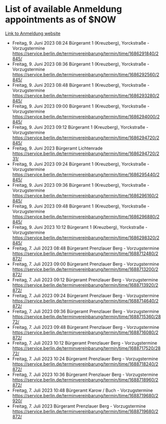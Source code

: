 # List of available Anmeldung appointments as of $NOW
[Link to Anmeldung website](https://service.berlin.de/terminvereinbarung/termin/tag.php?termin=1&anliegen[]=120686&dienstleisterlist=122210,122217,327316,122219,327312,122227,327314,122231,327346,122243,327348,122254,122252,329742,122260,329745,122262,329748,122271,327278,122273,327274,122277,327276,330436,122280,327294,122282,327290,122284,327292,122291,327270,122285,327266,122286,327264,122296,327268,150230,329760,122297,327286,122294,327284,122312,329763,122314,329775,122304,327330,122311,327334,122309,327332,317869,122281,327352,122279,329772,122283,122276,327324,122274,327326,122267,329766,122246,327318,122251,327320,122257,327322,122208,327298,122226,327300&herkunft=http%3A%2F%2Fservice.berlin.de%2Fdienstleistung%2F120686%2F)
- Freitag, 9. Juni 2023 08:24 Bürgeramt 1 (Kreuzberg), Yorckstraße - Vorzugstermine https://service.berlin.de/terminvereinbarung/termin/time/1686291840/2845/
- Freitag, 9. Juni 2023 08:36 Bürgeramt 1 (Kreuzberg), Yorckstraße - Vorzugstermine https://service.berlin.de/terminvereinbarung/termin/time/1686292560/2845/
- Freitag, 9. Juni 2023 08:48 Bürgeramt 1 (Kreuzberg), Yorckstraße - Vorzugstermine https://service.berlin.de/terminvereinbarung/termin/time/1686293280/2845/
- Freitag, 9. Juni 2023 09:00 Bürgeramt 1 (Kreuzberg), Yorckstraße - Vorzugstermine https://service.berlin.de/terminvereinbarung/termin/time/1686294000/2845/
- Freitag, 9. Juni 2023 09:12 Bürgeramt 1 (Kreuzberg), Yorckstraße - Vorzugstermine https://service.berlin.de/terminvereinbarung/termin/time/1686294720/2845/
- Freitag, 9. Juni 2023  Bürgeramt Lichtenrade https://service.berlin.de/terminvereinbarung/termin/time/1686294720/231/
- Freitag, 9. Juni 2023 09:24 Bürgeramt 1 (Kreuzberg), Yorckstraße - Vorzugstermine https://service.berlin.de/terminvereinbarung/termin/time/1686295440/2845/
- Freitag, 9. Juni 2023 09:36 Bürgeramt 1 (Kreuzberg), Yorckstraße - Vorzugstermine https://service.berlin.de/terminvereinbarung/termin/time/1686296160/2845/
- Freitag, 9. Juni 2023 09:48 Bürgeramt 1 (Kreuzberg), Yorckstraße - Vorzugstermine https://service.berlin.de/terminvereinbarung/termin/time/1686296880/2845/
- Freitag, 9. Juni 2023 10:12 Bürgeramt 1 (Kreuzberg), Yorckstraße - Vorzugstermine https://service.berlin.de/terminvereinbarung/termin/time/1686298320/2845/
- Freitag, 7. Juli 2023 08:48 Bürgeramt Prenzlauer Berg - Vorzugstermine https://service.berlin.de/terminvereinbarung/termin/time/1688712480/2872/
- Freitag, 7. Juli 2023 09:00 Bürgeramt Prenzlauer Berg - Vorzugstermine https://service.berlin.de/terminvereinbarung/termin/time/1688713200/2872/
- Freitag, 7. Juli 2023 09:12 Bürgeramt Prenzlauer Berg - Vorzugstermine https://service.berlin.de/terminvereinbarung/termin/time/1688713920/2872/
- Freitag, 7. Juli 2023 09:24 Bürgeramt Prenzlauer Berg - Vorzugstermine https://service.berlin.de/terminvereinbarung/termin/time/1688714640/2872/
- Freitag, 7. Juli 2023 09:36 Bürgeramt Prenzlauer Berg - Vorzugstermine https://service.berlin.de/terminvereinbarung/termin/time/1688715360/2872/
- Freitag, 7. Juli 2023 09:48 Bürgeramt Prenzlauer Berg - Vorzugstermine https://service.berlin.de/terminvereinbarung/termin/time/1688716080/2872/
- Freitag, 7. Juli 2023 10:12 Bürgeramt Prenzlauer Berg - Vorzugstermine https://service.berlin.de/terminvereinbarung/termin/time/1688717520/2872/
- Freitag, 7. Juli 2023 10:24 Bürgeramt Prenzlauer Berg - Vorzugstermine https://service.berlin.de/terminvereinbarung/termin/time/1688718240/2872/
- Freitag, 7. Juli 2023 10:36 Bürgeramt Prenzlauer Berg - Vorzugstermine https://service.berlin.de/terminvereinbarung/termin/time/1688718960/2872/
- Freitag, 7. Juli 2023 10:48 Bürgeramt Karow / Buch - Vorzugstermine https://service.berlin.de/terminvereinbarung/termin/time/1688719680/2920/
- Freitag, 7. Juli 2023  Bürgeramt Prenzlauer Berg - Vorzugstermine https://service.berlin.de/terminvereinbarung/termin/time/1688719680/2872/
